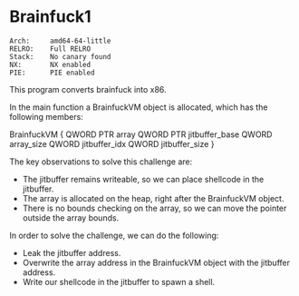 # Brainfuck1
    Arch:     amd64-64-little
    RELRO:    Full RELRO
    Stack:    No canary found
    NX:       NX enabled
    PIE:      PIE enabled

This program converts brainfuck into x86.

In the main function a BrainfuckVM object is allocated, which has the following members:

BrainfuckVM {
 QWORD PTR array
 QWORD PTR jitbuffer_base
 QWORD array_size
 QWORD jitbuffer_idx
 QWORD jitbuffer_size
}

The key observations to solve this challenge are:
- The jitbuffer remains writeable, so we can place shellcode in the jitbuffer.
- The array is allocated on the heap, right after the BrainfuckVM object.
- There is no bounds checking on the array, so we can move the pointer outside the array bounds.

In order to solve the challenge, we can do the following:
 - Leak the jitbuffer address.
 - Overwrite the array address in the BrainfuckVM object with the jitbuffer address.
 - Write our shellcode in the jitbuffer to spawn a shell.